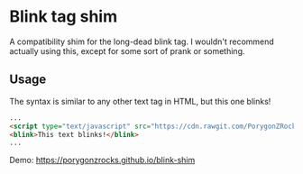 # Blink tag shim
A compatibility shim for the long-dead blink tag. I wouldn't recommend actually using this, except for some sort of prank or something. 
## Usage
The syntax is similar to any other text tag in HTML, but this one blinks!
```html
...
<script type="text/javascript" src="https://cdn.rawgit.com/PorygonZRocks/blink-shim/82cf663c/blink-shim.js"></script>
<blink>This text blinks!</blink>
...
```
Demo: https://porygonzrocks.github.io/blink-shim
